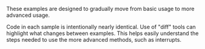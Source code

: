 These examples are designed to gradually move from basic usage
to more advanced usage.

Code in each sample is intentionally nearly identical.
Use of "diff" tools can highlight what changes between
examples.  This helps easily understand the steps needed
to use the more advanced methods, such as interrupts.

